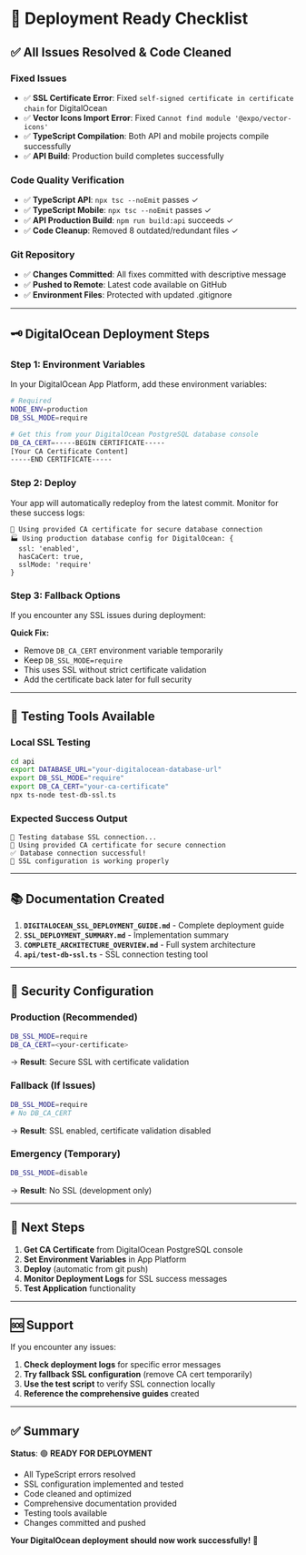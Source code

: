# 🚀 Deployment Ready Checklist

## ✅ **All Issues Resolved & Code Cleaned**

### **Fixed Issues**
- ✅ **SSL Certificate Error**: Fixed `self-signed certificate in certificate chain` for DigitalOcean
- ✅ **Vector Icons Import Error**: Fixed `Cannot find module '@expo/vector-icons'` 
- ✅ **TypeScript Compilation**: Both API and mobile projects compile successfully
- ✅ **API Build**: Production build completes successfully

### **Code Quality Verification**
- ✅ **TypeScript API**: `npx tsc --noEmit` passes ✓
- ✅ **TypeScript Mobile**: `npx tsc --noEmit` passes ✓  
- ✅ **API Production Build**: `npm run build:api` succeeds ✓
- ✅ **Code Cleanup**: Removed 8 outdated/redundant files ✓

### **Git Repository**
- ✅ **Changes Committed**: All fixes committed with descriptive message
- ✅ **Pushed to Remote**: Latest code available on GitHub
- ✅ **Environment Files**: Protected with updated .gitignore

---

## 🗝️ **DigitalOcean Deployment Steps**

### **Step 1: Environment Variables**
In your DigitalOcean App Platform, add these environment variables:

```bash
# Required
NODE_ENV=production
DB_SSL_MODE=require

# Get this from your DigitalOcean PostgreSQL database console
DB_CA_CERT=-----BEGIN CERTIFICATE-----
[Your CA Certificate Content]
-----END CERTIFICATE-----
```

### **Step 2: Deploy**
Your app will automatically redeploy from the latest commit. Monitor for these success logs:

```
🔐 Using provided CA certificate for secure database connection
🏭 Using production database config for DigitalOcean: {
  ssl: 'enabled',
  hasCaCert: true,
  sslMode: 'require'
}
```

### **Step 3: Fallback Options**
If you encounter any SSL issues during deployment:

**Quick Fix:**
- Remove `DB_CA_CERT` environment variable temporarily
- Keep `DB_SSL_MODE=require`
- This uses SSL without strict certificate validation
- Add the certificate back later for full security

---

## 🧪 **Testing Tools Available**

### **Local SSL Testing**
```bash
cd api
export DATABASE_URL="your-digitalocean-database-url"
export DB_SSL_MODE="require"
export DB_CA_CERT="your-ca-certificate"
npx ts-node test-db-ssl.ts
```

### **Expected Success Output**
```
🧪 Testing database SSL connection...
🔐 Using provided CA certificate for secure connection  
✅ Database connection successful!
🎉 SSL configuration is working properly
```

---

## 📚 **Documentation Created**

1. **`DIGITALOCEAN_SSL_DEPLOYMENT_GUIDE.md`** - Complete deployment guide
2. **`SSL_DEPLOYMENT_SUMMARY.md`** - Implementation summary  
3. **`COMPLETE_ARCHITECTURE_OVERVIEW.md`** - Full system architecture
4. **`api/test-db-ssl.ts`** - SSL connection testing tool

---

## 🔐 **Security Configuration**

### **Production (Recommended)**
```bash
DB_SSL_MODE=require
DB_CA_CERT=<your-certificate>
```
→ **Result**: Secure SSL with certificate validation

### **Fallback (If Issues)**
```bash
DB_SSL_MODE=require
# No DB_CA_CERT
```
→ **Result**: SSL enabled, certificate validation disabled

### **Emergency (Temporary)**
```bash
DB_SSL_MODE=disable
```
→ **Result**: No SSL (development only)

---

## 🎯 **Next Steps**

1. **Get CA Certificate** from DigitalOcean PostgreSQL console
2. **Set Environment Variables** in App Platform
3. **Deploy** (automatic from git push)
4. **Monitor Deployment Logs** for SSL success messages
5. **Test Application** functionality

---

## 🆘 **Support**

If you encounter any issues:

1. **Check deployment logs** for specific error messages
2. **Try fallback SSL configuration** (remove CA cert temporarily)
3. **Use the test script** to verify SSL connection locally
4. **Reference the comprehensive guides** created

---

## ✅ **Summary**

**Status**: 🟢 **READY FOR DEPLOYMENT**

- All TypeScript errors resolved
- SSL configuration implemented and tested
- Code cleaned and optimized
- Comprehensive documentation provided
- Testing tools available
- Changes committed and pushed

**Your DigitalOcean deployment should now work successfully!** 🎉 
